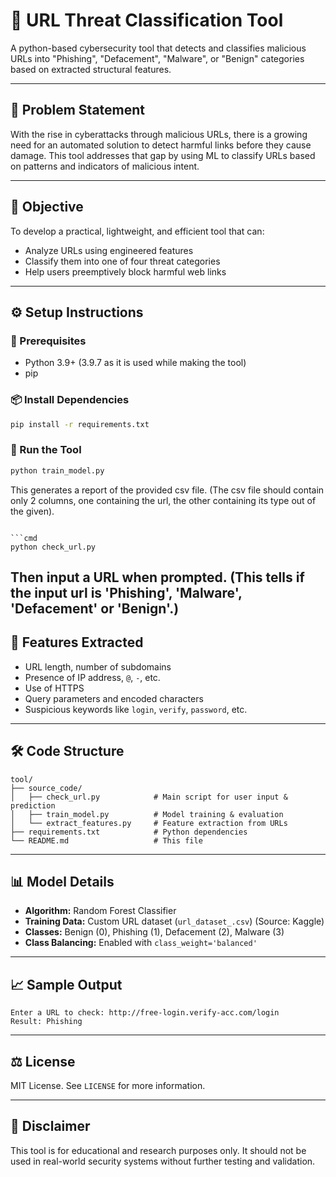 # 🔐 URL Threat Classification Tool

A python-based cybersecurity tool that detects and classifies malicious URLs into "Phishing", "Defacement", "Malware", or "Benign" categories based on extracted structural features.

---

## 📌 Problem Statement

With the rise in cyberattacks through malicious URLs, there is a growing need for an automated solution to detect harmful links before they cause damage. This tool addresses that gap by using ML to classify URLs based on patterns and indicators of malicious intent.

---

## 🎯 Objective

To develop a practical, lightweight, and efficient tool that can:
- Analyze URLs using engineered features
- Classify them into one of four threat categories
- Help users preemptively block harmful web links

---

## ⚙️ Setup Instructions

### 🔧 Prerequisites
- Python 3.9+ (3.9.7 as it is used while making the tool)
- pip

### 📦 Install Dependencies
```cmd
pip install -r requirements.txt
```

### 🚀 Run the Tool
```cmd
python train_model.py
```
This generates a report of the provided csv file.
(The csv file should contain only 2 columns,
one containing the url,
the other containing its type out of the given).
```

```cmd
python check_url.py
```
Then input a URL when prompted.
(This tells if the input url is 'Phishing', 'Malware', 'Defacement' or 'Benign'.)
---

## 🧠 Features Extracted
- URL length, number of subdomains
- Presence of IP address, `@`, `-`, etc.
- Use of HTTPS
- Query parameters and encoded characters
- Suspicious keywords like `login`, `verify`, `password`, etc.

---

## 🛠 Code Structure

```
tool/
├── source_code/
│   ├── check_url.py            # Main script for user input & prediction
│   ├── train_model.py          # Model training & evaluation
│   └── extract_features.py     # Feature extraction from URLs
├── requirements.txt            # Python dependencies
└── README.md                   # This file
```

---

## 📊 Model Details

- **Algorithm:** Random Forest Classifier  
- **Training Data:** Custom URL dataset (`url_dataset_.csv`)
    (Source: Kaggle)
- **Classes:** Benign (0), Phishing (1), Defacement (2), Malware (3)  
- **Class Balancing:** Enabled with `class_weight='balanced'`

---

## 📈 Sample Output

```
Enter a URL to check: http://free-login.verify-acc.com/login
Result: Phishing
```

---

## ⚖️ License

MIT License. See `LICENSE` for more information.

---

## 📌 Disclaimer

This tool is for educational and research purposes only. It should not be used in real-world security systems without further testing and validation.
